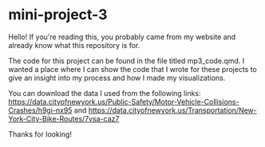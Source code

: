 # mini-project-3

Hello! If you're reading this, you probably came from my website and already know what this repository is for. 

The code for this project can be found in the file titled mp3_code.qmd. I wanted a place where I can show the code that I wrote for these projects to give an insight into my process and how I made my visualizations. 

You can download the data I used from the following links: https://data.cityofnewyork.us/Public-Safety/Motor-Vehicle-Collisions-Crashes/h9gi-nx95 and https://data.cityofnewyork.us/Transportation/New-York-City-Bike-Routes/7vsa-caz7

Thanks for looking! 
